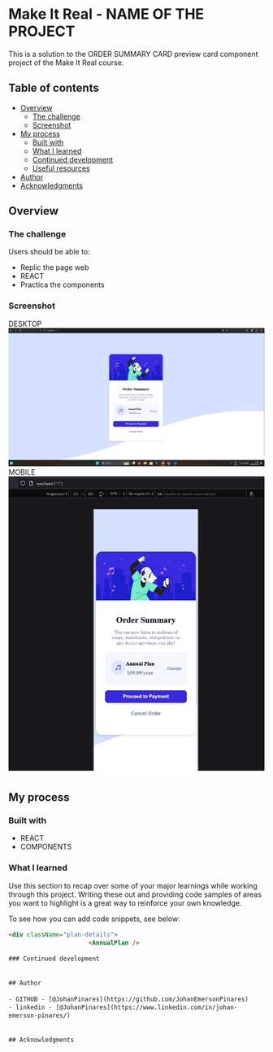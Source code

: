 # Make It Real - NAME OF THE PROJECT

This is a solution to the ORDER SUMMARY CARD preview card component project of the Make It Real course.

## Table of contents

- [Overview](#overview)
  - [The challenge](#the-challenge)
  - [Screenshot](#screenshot)
- [My process](#my-process)
  - [Built with](#built-with)
  - [What I learned](#what-i-learned)
  - [Continued development](#continued-development)
  - [Useful resources](#useful-resources)
- [Author](#author)
- [Acknowledgments](#acknowledgments)


## Overview

### The challenge

Users should be able to:

- Replic the page web
- REACT
- Practica the components

### Screenshot
DESKTOP
![](./src/assets/desktop.png)
MOBILE
![](./src/assets/Mobile.png)



## My process

### Built with

- REACT
- COMPONENTS

### What I learned

Use this section to recap over some of your major learnings while working through this project. Writing these out and providing code samples of areas you want to highlight is a great way to reinforce your own knowledge.

To see how you can add code snippets, see below:

```html
<div className="plan-details">
                      <AnnualPlan />
```

```
### Continued development


## Author

- GITHUB - [@JohanPinares](https://github.com/JohanEmersonPinares)
- linkedin - [@JohanPinares](https://www.linkedin.com/in/johan-emerson-pinares/)


## Acknowledgments
